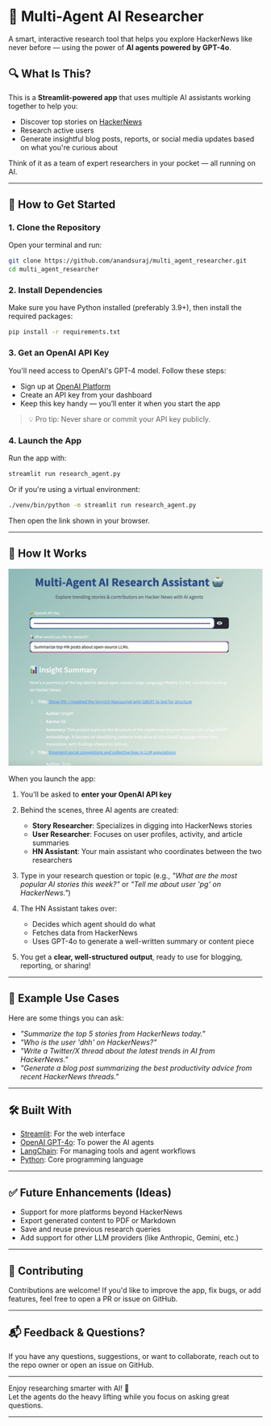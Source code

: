 # 🧠 Multi-Agent AI Researcher

A smart, interactive research tool that helps you explore HackerNews like never before — using the power of **AI agents powered by GPT-4o**.

## 🔍 What Is This?

This is a **Streamlit-powered app** that uses multiple AI assistants working together to help you:

- Discover top stories on [HackerNews](https://news.ycombinator.com/)
- Research active users
- Generate insightful blog posts, reports, or social media updates based on what you're curious about

Think of it as a team of expert researchers in your pocket — all running on AI.

---

## 🚀 How to Get Started

### 1. Clone the Repository

Open your terminal and run:

```bash
git clone https://github.com/anandsuraj/multi_agent_researcher.git
cd multi_agent_researcher
```

### 2. Install Dependencies

Make sure you have Python installed (preferably 3.9+), then install the required packages:

```bash
pip install -r requirements.txt
```

### 3. Get an OpenAI API Key

You'll need access to OpenAI's GPT-4 model. Follow these steps:

- Sign up at [OpenAI Platform](https://platform.openai.com/)
- Create an API key from your dashboard
- Keep this key handy — you’ll enter it when you start the app

> 💡 Pro tip: Never share or commit your API key publicly.

### 4. Launch the App

Run the app with:

```bash
streamlit run research_agent.py
```

Or if you're using a virtual environment:

```bash
./venv/bin/python -m streamlit run research_agent.py
```

Then open the link shown in your browser.

---

## 🤖 How It Works

![AI Research Banner](https://raw.githubusercontent.com/anandsuraj/multi_agent_researcher/refs/heads/main/screenshot-demo.png)

When you launch the app:

1. You’ll be asked to **enter your OpenAI API key**
2. Behind the scenes, three AI agents are created:
   - **Story Researcher**: Specializes in digging into HackerNews stories
   - **User Researcher**: Focuses on user profiles, activity, and article summaries
   - **HN Assistant**: Your main assistant who coordinates between the two researchers

3. Type in your research question or topic (e.g., *"What are the most popular AI stories this week?"* or *"Tell me about user 'pg' on HackerNews."*)

4. The HN Assistant takes over:
   - Decides which agent should do what
   - Fetches data from HackerNews
   - Uses GPT-4o to generate a well-written summary or content piece

5. You get a **clear, well-structured output**, ready to use for blogging, reporting, or sharing!

---

## 📌 Example Use Cases

Here are some things you can ask:

- _"Summarize the top 5 stories from HackerNews today."_
- _"Who is the user 'dhh' on HackerNews?"_
- _"Write a Twitter/X thread about the latest trends in AI from HackerNews."_
- _"Generate a blog post summarizing the best productivity advice from recent HackerNews threads."_

---

## 🛠️ Built With

- [Streamlit](https://streamlit.io): For the web interface
- [OpenAI GPT-4o](https://openai.com/index/gpt-4o/): To power the AI agents
- [LangChain](https://www.langchain.com): For managing tools and agent workflows
- [Python](https://python.org): Core programming language

---

## ✅ Future Enhancements (Ideas)

- Support for more platforms beyond HackerNews
- Export generated content to PDF or Markdown
- Save and reuse previous research queries
- Add support for other LLM providers (like Anthropic, Gemini, etc.)

---

## 🤝 Contributing

Contributions are welcome! If you'd like to improve the app, fix bugs, or add features, feel free to open a PR or issue on GitHub.

---

## 📬 Feedback & Questions?

If you have any questions, suggestions, or want to collaborate, reach out to the repo owner or open an issue on GitHub.

---

Enjoy researching smarter with AI! 🚀  
Let the agents do the heavy lifting while you focus on asking great questions.

--- 